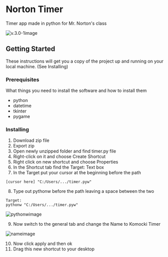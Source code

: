 # Norton Timer

Timer app made in python for Mr. Norton's class

![v.3.0-1image](https://gitlab.com/gabriel-wolf/KomockiTimer/raw/337af02b049406919f757d9151f78fb09f3c21d1/v.3.0-1.PNG)

## Getting Started

These instructions will get you a copy of the project up and running on your local machine. (See Installing)

### Prerequisites

What things you need to install the software and how to install them

* python
* datetime
* tkinter
* pygame

### Installing

1. Download zip file
2. Export zip
3. Open newly unzipped folder and find timer.py file
4. Right-click on it and choose Create Shortcut
5. Right click on new shortcut and choose Properties
6. In the Shortcut tab find the Target: Text box
7. In the Target put your cursor at the beginning before the path

```
[cursor here] "C:/Users/.../timer.pyw"
```

8. Type out pythonw before the path leaving a space between the two

```
Target:
pythonw "C:/Users/.../timer.pyw"
```

![pythonwimage](https://gitlab.com/gabriel-wolf/KomockiTimer/raw/master/pythonw.PNG)

9. Now switch to the general tab and change the Name to Komocki Timer

![nameimage](https://gitlab.com/gabriel-wolf/KomockiTimer/raw/master/Name.PNG)

10. Now click apply and then ok
11. Drag this new shortcut to your desktop
